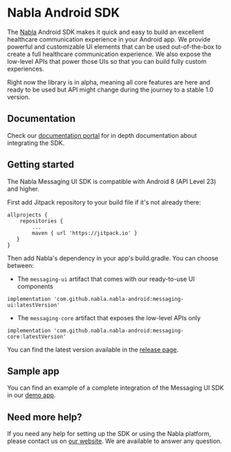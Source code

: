 # Nabla Android SDK

The [Nabla](https://www.nabla.dev/) Android SDK makes it quick and easy to build an excellent healthcare communication experience in your Android app. We provide powerful and customizable UI elements that can be used out-of-the-box to create a full healthcare communication experience. We also expose the low-level APIs that power those UIs so that you can build fully custom experiences.

Right now the library is in alpha, meaning all core features are here and ready to be used but API might change during the journey to a stable 1.0 version.

## Documentation

Check our [documentation portal](https://docs.nabla.dev/docs/setup) for in depth documentation about integrating the SDK.

## Getting started

The Nabla Messaging UI SDK is compatible with Android 8 (API Level 23) and higher.

First add Jitpack repository to your build file if it's not already there:
```
allprojects {
    repositories {
        ...
        maven { url 'https://jitpack.io' }
   }
}
```
Then add Nabla's dependency in your app's build.gradle. You can choose between:

- The `messaging-ui` artifact that comes with our ready-to-use UI components

```
implementation 'com.github.nabla.nabla-android:messaging-ui:latestVersion'
```

- The `messaging-core` artifact that exposes the low-level APIs only

```
implementation 'com.github.nabla.nabla-android:messaging-core:latestVersion'
```


You can find the latest version available in the [release page](https://github.com/nabla/nabla-android/releases).

## Sample app

You can find an example of a complete integration of the Messaging UI SDK in our [demo app](https://github.com/nabla/nabla-android/tree/main/demo).

## Need more help?

If you need any help for setting up the SDK or using the Nabla platform, please contact us on [our website](https://www.nabla.dev/). We are available to answer any question.
